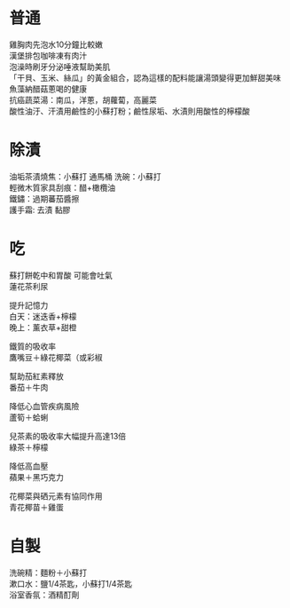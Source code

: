 # 普通
雞胸肉先泡水10分鐘比較嫩   
漢堡排包咖啡凍有肉汁  
泡澡時刷牙分泌唾液幫助美肌  
「干貝、玉米、絲瓜」的黃金組合，認為這樣的配料能讓湯頭變得更加鮮甜美味  
魚藻納醋菇蔥喝的健康  
抗癌蔬菜湯：南瓜，洋蔥，胡蘿蔔，高麗菜  
酸性油汙、汗漬用鹼性的小蘇打粉；鹼性尿垢、水漬則用酸性的檸檬酸  

# 除漬
油垢茶漬燒焦：小蘇打 
通馬桶 洗碗：小蘇打  
輕微木質家具刮痕：醋+橄欖油  
鐵鏽：過期蕃茄醬擦    
護手霜: 去漬 黏膠  

# 吃
蘇打餅乾中和胃酸 可能會吐氣  
蓮花茶利尿 

提升記憶力  
白天：迷迭香+檸檬  
晚上：薰衣草+甜橙  

鐵質的吸收率  
鷹嘴豆＋綠花椰菜（或彩椒  

幫助茄紅素釋放  
番茄＋牛肉  

降低心血管疾病風險  
蘆筍＋蛤蜊  

兒茶素的吸收率大幅提升高達13倍  
綠茶＋檸檬  

降低高血壓  
蘋果＋黑巧克力  

花椰菜與硒元素有協同作用  
青花椰苗＋雞蛋  

# 自製
洗碗精：麵粉＋小蘇打  
漱口水：鹽1/4茶匙，小蘇打1/4茶匙  
浴室香氛：酒精酊劑  
